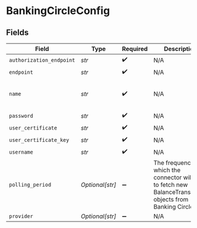# BankingCircleConfig


## Fields

| Field                                                                                                           | Type                                                                                                            | Required                                                                                                        | Description                                                                                                     | Example                                                                                                         |
| --------------------------------------------------------------------------------------------------------------- | --------------------------------------------------------------------------------------------------------------- | --------------------------------------------------------------------------------------------------------------- | --------------------------------------------------------------------------------------------------------------- | --------------------------------------------------------------------------------------------------------------- |
| `authorization_endpoint`                                                                                        | *str*                                                                                                           | :heavy_check_mark:                                                                                              | N/A                                                                                                             | XXX                                                                                                             |
| `endpoint`                                                                                                      | *str*                                                                                                           | :heavy_check_mark:                                                                                              | N/A                                                                                                             | XXX                                                                                                             |
| `name`                                                                                                          | *str*                                                                                                           | :heavy_check_mark:                                                                                              | N/A                                                                                                             | My Banking Circle Account                                                                                       |
| `password`                                                                                                      | *str*                                                                                                           | :heavy_check_mark:                                                                                              | N/A                                                                                                             | XXX                                                                                                             |
| `user_certificate`                                                                                              | *str*                                                                                                           | :heavy_check_mark:                                                                                              | N/A                                                                                                             | XXX                                                                                                             |
| `user_certificate_key`                                                                                          | *str*                                                                                                           | :heavy_check_mark:                                                                                              | N/A                                                                                                             | XXX                                                                                                             |
| `username`                                                                                                      | *str*                                                                                                           | :heavy_check_mark:                                                                                              | N/A                                                                                                             | XXX                                                                                                             |
| `polling_period`                                                                                                | *Optional[str]*                                                                                                 | :heavy_minus_sign:                                                                                              | The frequency at which the connector will try to fetch new BalanceTransaction objects from Banking Circle API.<br/> | 60s                                                                                                             |
| `provider`                                                                                                      | *Optional[str]*                                                                                                 | :heavy_minus_sign:                                                                                              | N/A                                                                                                             |                                                                                                                 |